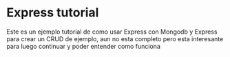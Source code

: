 <h1>Express tutorial</h1>
<p>Este es un ejemplo tutorial de como usar Express con Mongodb y Express
para crear un CRUD de ejemplo, aun no esta completo pero esta interesante
para luego continuar y poder entender como funciona
</p>